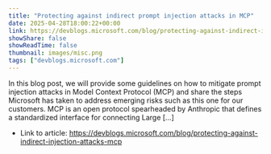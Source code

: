 ```yaml
---
title: "Protecting against indirect prompt injection attacks in MCP"
date: 2025-04-28T18:00:22+00:00
link: https://devblogs.microsoft.com/blog/protecting-against-indirect-injection-attacks-mcp
showShare: false
showReadTime: false
thumbnail: images/misc.png
tags: ["devblogs.microsoft.com"]
---
```

In this blog post, we will provide some guidelines on how to mitigate prompt injection attacks in Model Context Protocol (MCP) and share the steps Microsoft has taken to address emerging risks such as this one for our customers. MCP is an open protocol spearheaded by Anthropic that defines a standardized interface for connecting Large […]

- Link to article: https://devblogs.microsoft.com/blog/protecting-against-indirect-injection-attacks-mcp